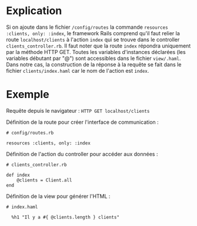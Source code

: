 # Explication
Si on ajoute dans le fichier `/config/routes` la commande `resources :clients, only: :index`,
le framework Rails comprend qu'il faut relier la route `localhost/clients` à l'action `index`
qui se trouve dans le controller `clients_controller.rb`. Il faut noter que la route `index` répondra uniquement
par la méthode HTTP GET. Toutes les variables d'instances déclarées (les variables débutant par "@") sont accessibles dans le fichier `view/.haml`.
Dans notre cas, la construction de la réponse à la requête se fait dans le fichier `clients/index.haml` car le nom de l'action est `index`.

# Exemple

Requête depuis le navigateur : `HTTP GET localhost/clients`

Définition de la route pour créer l'interface de communication :
```
# config/routes.rb

resources :clients, only: :index
```

Définition de l'action du controller pour accéder aux données :
```
# clients_controller.rb

def index
    @clients = Client.all
end
```

Définition de la view pour générer l'HTML :

```
# index.haml

  %h1 "Il y a #{ @clients.length } clients"
```


